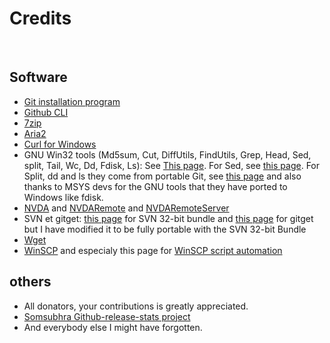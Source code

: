 <h1>Credits</h1>
&nbsp;
<h2>Software</h2>
<ul>
<li><a target="_blank" href="https://git-scm.com/download/win">Git installation program</a></li>
<li><a target="_blank" href="https://github.com/cli/cli">Github CLI</a></li>
<li><a target="_blank" href="http://www.7-zip.org/">7zip</a></li>
<li><a target="_blank" href="https://github.com/aria2/aria2">Aria2</a></li>
<li><a target="_blank" href="https://curl.haxx.se/windows/">Curl for Windows</a></li>
<li>GNU Win32 tools (Md5sum, Cut, DiffUtils, FindUtils, Grep, Head, Sed, split, Tail, Wc, Dd, Fdisk, Ls): See <a target="_blank" href="http://gnuwin32.sourceforge.net/">This page</a>. For Sed, see <a target="_blank" href="https://github.com/mbuilov/sed-windows/">this page</a>. For Split, dd and ls they come from portable Git, see <a target="_blank" href="https://git-scm.com/download/win">this page</a> and also thanks to  MSYS devs for the GNU tools that they have ported to Windows like fdisk.</li>
<li><a target="_blank" href="https://github.com/nvaccess/nvda">NVDA</a> and <a target="_blank" href="https://github.com/NVDARemote/NVDARemote">NVDARemote</a> and <a target="_blank" href="https://github.com/jmdaweb/NVDARemoteServer">NVDARemoteServer</a></li>
<li>SVN et gitget: <a target="_blank" href="https://www.smartsvn.com/download/">this page</a> for SVN 32-bit bundle and <a target="_blank" href="https://gist.github.com/divs1210/973493941a82b28f0d4a">this page</a> for gitget but I have modified it to be fully portable with the SVN 32-bit Bundle</li>
<li><a target="_blank" href="https://eternallybored.org/misc/wget/">Wget</a></li>
<li><a target="_blank" href="https://winscp.net/eng/downloads.php">WinSCP</a> and especialy this page for <a target="_blank" href="https://winscp.net/eng/docs/scripting">WinSCP script automation</a></li>
</ul>
<h2> others</h2>
<ul>
<li>All donators, your contributions is greatly appreciated.</li>
<li><a target="_blank" href="https://somsubhra.com/github-release-stats/">Somsubhra Github-release-stats project</a></li>
<li>And everybody else I might have forgotten.</li>
</ul>
